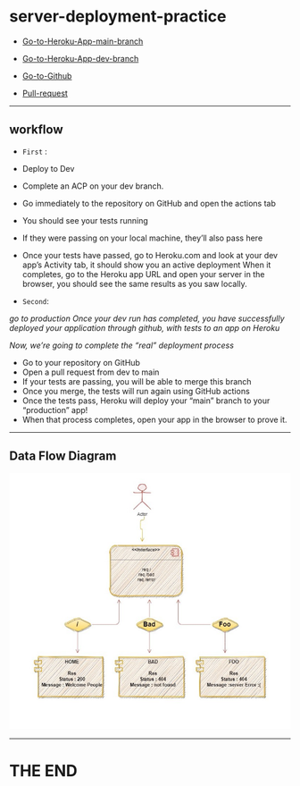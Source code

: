 # server-deployment-practice

- [Go-to-Heroku-App-main-branch](https://ruba-server-deploy-prod.herokuapp.com/)

- [Go-to-Heroku-App-dev-branch](https://ruba-server-deploy-dev.herokuapp.com/)

- [Go-to-Github](https://github.com/RubaBanat/server-deployment-practice/actions)

- [Pull-request](https://github.com/RubaBanat/server-deployment-practice/pull/2)

---

## workflow

- `First` : 

- Deploy to Dev
- Complete an ACP on your dev branch.
- Go immediately to the repository on GitHub and open the actions tab
- You should see your tests running
- If they were passing on your local machine, they’ll also pass here
- Once your tests have passed, go to Heroku.com and look at your dev app’s Activity tab, it should show you an active deployment
When it completes, go to the Heroku app URL and open your server in the browser, you should see the same results as you saw locally.


- `Second`:

*go to production Once your dev run has completed, you have successfully deployed your application through github, with tests to an app on Heroku*

*Now, we’re going to complete the “real” deployment process*

- Go to your repository on GitHub
- Open a pull request from dev to main
- If your tests are passing, you will be able to merge this branch
- Once you merge, the tests will run again using GitHub actions
- Once the tests pass, Heroku will deploy your “main” branch to your “production” app!
- When that process completes, open your app in the browser to prove it.


---


## Data Flow Diagram


![diagram](imgs/Untitled-Diagram.jpg)

---

# THE END